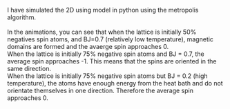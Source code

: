 I have simulated the 2D using model in python using the metropolis algorithm.<br/><br/>
In the animations, you can see that when the lattice is initially 50% negatives spin atoms, and BJ=0.7 (relatively low temperature), magnetic domains are formed and the avaerge spin approaches 0.<br/>
When the lattice is initially 75% negative spin atoms and BJ = 0.7, the average spin approaches -1. This means that the spins are oriented in the same direction.<br/>
When the lattice is initially 75% negative spin atoms but BJ = 0.2 (high temperature), the atoms have enough energy from the heat bath and do not orientate themselves in one direction. Therefore the average spin approaches 0.<br/>

